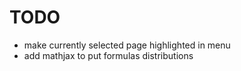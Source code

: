 # TODO

- make currently selected page highlighted in menu
- add mathjax to put formulas distributions